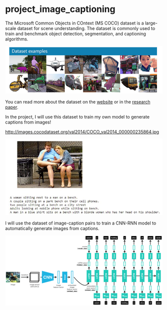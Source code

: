 # project_image_captioning

The Microsoft Common Objects in COntext (MS COCO) dataset is a large-scale dataset for scene understanding. The dataset is commonly used to train and benchmark object detection, segmentation, and captioning algorithms.

![Sample Dog Output](images/coco-examples.jpg)

You can read more about the dataset on the [website](http://cocodataset.org/#home) or in the [research paper](https://arxiv.org/pdf/1405.0312.pdf).


In the project, I will use this dataset to train my own model to generate captions from images!

http://images.cocodataset.org/val2014/COCO_val2014_000000235864.jpg

![Sample Caption](images/sample_caption.JPG)


I will use the dataset of image-caption pairs to train a CNN-RNN model to automatically generate images from captions. 

![CNN-RNN](images/encoder-decoder.png)
